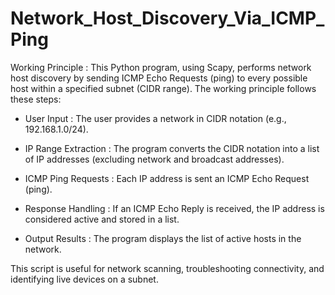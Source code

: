 # Network_Host_Discovery_Via_ICMP_Ping
Working Principle :
This Python program, using Scapy, performs network host discovery by sending ICMP Echo Requests (ping) to every possible host within a specified subnet (CIDR range). The working principle follows these steps:

* User Input : The user provides a network in CIDR notation (e.g., 192.168.1.0/24).

* IP Range Extraction : The program converts the CIDR notation into a list of IP addresses (excluding network and broadcast addresses).

* ICMP Ping Requests : Each IP address is sent an ICMP Echo Request (ping).

* Response Handling : If an ICMP Echo Reply is received, the IP address is considered active and stored in a list.

* Output Results : The program displays the list of active hosts in the network.

This script is useful for network scanning, troubleshooting connectivity, and identifying live devices on a subnet.
